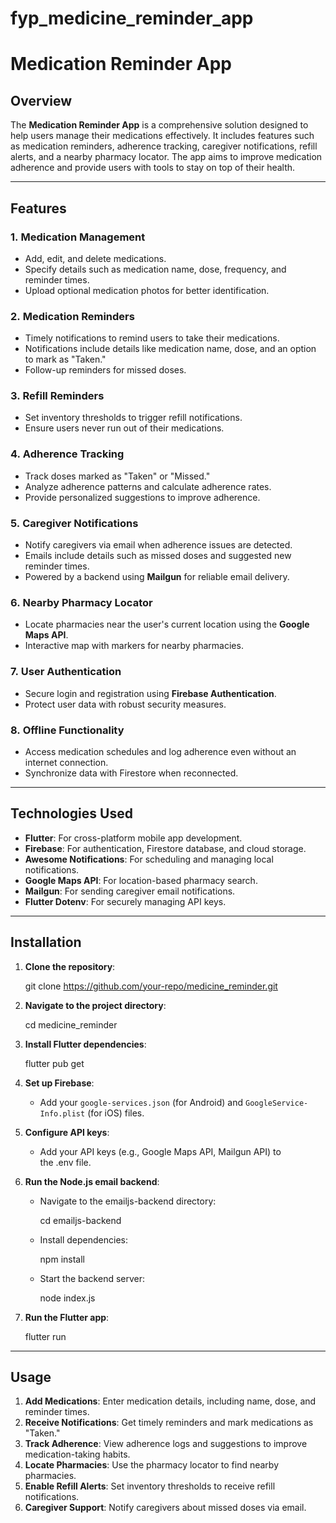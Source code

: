 # fyp_medicine_reminder_app

# **Medication Reminder App**

## **Overview**

The **Medication Reminder App** is a comprehensive solution designed to help users manage their medications effectively. It includes features such as medication reminders, adherence tracking, caregiver notifications, refill alerts, and a nearby pharmacy locator. The app aims to improve medication adherence and provide users with tools to stay on top of their health.

---

## **Features**

### 1. **Medication Management**

- Add, edit, and delete medications.
- Specify details such as medication name, dose, frequency, and reminder times.
- Upload optional medication photos for better identification.

### 2. **Medication Reminders**

- Timely notifications to remind users to take their medications.
- Notifications include details like medication name, dose, and an option to mark as "Taken."
- Follow-up reminders for missed doses.

### 3. **Refill Reminders**

- Set inventory thresholds to trigger refill notifications.
- Ensure users never run out of their medications.

### 4. **Adherence Tracking**

- Track doses marked as "Taken" or "Missed."
- Analyze adherence patterns and calculate adherence rates.
- Provide personalized suggestions to improve adherence.

### 5. **Caregiver Notifications**

- Notify caregivers via email when adherence issues are detected.
- Emails include details such as missed doses and suggested new reminder times.
- Powered by a backend using **Mailgun** for reliable email delivery.

### 6. **Nearby Pharmacy Locator**

- Locate pharmacies near the user's current location using the **Google Maps API**.
- Interactive map with markers for nearby pharmacies.

### 7. **User Authentication**

- Secure login and registration using **Firebase Authentication**.
- Protect user data with robust security measures.

### 8. **Offline Functionality**

- Access medication schedules and log adherence even without an internet connection.
- Synchronize data with Firestore when reconnected.

---

## **Technologies Used**

- **Flutter**: For cross-platform mobile app development.
- **Firebase**: For authentication, Firestore database, and cloud storage.
- **Awesome Notifications**: For scheduling and managing local notifications.
- **Google Maps API**: For location-based pharmacy search.
- **Mailgun**: For sending caregiver email notifications.
- **Flutter Dotenv**: For securely managing API keys.

---

## **Installation**

1. **Clone the repository**:
    
    git clone https://github.com/your-repo/medicine_reminder.git
    
2. **Navigate to the project directory**:
    
    cd medicine_reminder
    
3. **Install Flutter dependencies**:
    
    flutter pub get
    
4. **Set up Firebase**:
    - Add your `google-services.json` (for Android) and `GoogleService-Info.plist` (for iOS) files.
5. **Configure API keys**:
    - Add your API keys (e.g., Google Maps API, Mailgun API) to the .env file.
6. **Run the Node.js email backend**:
    - Navigate to the emailjs-backend directory:
        
        cd emailjs-backend
        
    - Install dependencies:
        
        npm install
        
    - Start the backend server:
        
        node index.js
        
7. **Run the Flutter app**:
    
    flutter run
    

---

## **Usage**

1. **Add Medications**: Enter medication details, including name, dose, and reminder times.
2. **Receive Notifications**: Get timely reminders and mark medications as "Taken."
3. **Track Adherence**: View adherence logs and suggestions to improve medication-taking habits.
4. **Locate Pharmacies**: Use the pharmacy locator to find nearby pharmacies.
5. **Enable Refill Alerts**: Set inventory thresholds to receive refill notifications.
6. **Caregiver Support**: Notify caregivers about missed doses via email.
